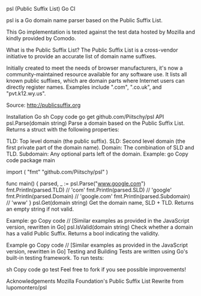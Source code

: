 psl (Public Suffix List)
Go CI

psl is a Go domain name parser based on the Public Suffix List.

This Go implementation is tested against the test data hosted by Mozilla and kindly provided by Comodo.

What is the Public Suffix List?
The Public Suffix List is a cross-vendor initiative to provide an accurate list of domain name suffixes.

Initially created to meet the needs of browser manufacturers, it's now a community-maintained resource available for any software use. It lists all known public suffixes, which are domain parts where Internet users can directly register names. Examples include ".com", ".co.uk", and "pvt.k12.wy.us".

Source: http://publicsuffix.org

Installation
Go
sh
Copy code
go get github.com/Piitschy/psl
API
psl.Parse(domain string)
Parse a domain based on the Public Suffix List. Returns a struct with the following properties:

TLD: Top level domain (the public suffix).
SLD: Second level domain (the first private part of the domain name).
Domain: The combination of SLD and TLD.
Subdomain: Any optional parts left of the domain.
Example:
go
Copy code
package main

import (
    "fmt"
    "github.com/Piitschy/psl"
)

func main() {
    parsed, _ := psl.Parse("www.google.com")
    fmt.Println(parsed.TLD) // 'com'
    fmt.Println(parsed.SLD) // 'google'
    fmt.Println(parsed.Domain) // 'google.com'
    fmt.Println(parsed.Subdomain) // 'www'
}
psl.Get(domain string)
Get the domain name, SLD + TLD. Returns an empty string if not valid.

Example:
go
Copy code
// [Similar examples as provided in the JavaScript version, rewritten in Go]
psl.IsValid(domain string)
Check whether a domain has a valid Public Suffix. Returns a bool indicating the validity.

Example
go
Copy code
// [Similar examples as provided in the JavaScript version, rewritten in Go]
Testing and Building
Tests are written using Go's built-in testing framework. To run tests:

sh
Copy code
go test
Feel free to fork if you see possible improvements!

Acknowledgements
Mozilla Foundation's Public Suffix List
Rewrite from lupomontero/psl

